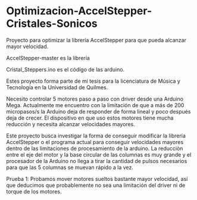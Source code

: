 # Optimizacion-AccelStepper-Cristales-Sonicos
Proyecto para optimizar la librería AccelStepper para que pueda alcanzar mayor velocidad.

AccelStepper-master es la librería

Cristal_Steppers.ino es el código de las arduino.

Estes proyecto forma parte de mi tesis para la licenciatura de Música y Tecnología en la Universidad de Quilmes.

Necesito controlar 5 motores paso a paso con driver desde una Arduino Mega. Actualmente me encuentro con la 
limitación de que a más de 200 micropasos/s la Arduino deja de responder de forma lineal y poco después deja
de crecer. El dispositivo en que uso estos motores tiene mucha reducción y necesita alcanzar velocidades mayores.

Este proyecto busca investigar la forma de conseguir modificar la librería AccelStepper o el programa actual para
conseguir velocidades mayores dentro de las limitaciones de procesamiento de la arduino. La reducciòn entre el eje del motor y la base circular de las columnas es muy grande y el procesador de la Arduino no llega a tirar la cantidad de pulsos necesarios para que las 5 columnas se muevan rápido a la vez. 

Prueba 1: Probamos mover motores sueltos bastante mayor velocidad, así que deducimos que probablemente no sea una limitación del driver
ni de torque de los motores.
